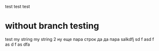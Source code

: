 test test test

without branch testing
====

test
my string 
my string 2
ну еще пара строк
да да пара
salkdfj sd
f asd
f as
d f
as dfa 
